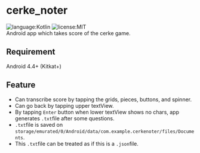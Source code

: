 # cerke_noter
![language:Kotlin](https://img.shields.io/badge/language-Kotlin-blue.svg) ![license:MIT](https://img.shields.io/badge/license-MIT-blue.svg)  
Android app which takes score of the cerke game.

## Requirement
Android 4.4+ (Kitkat+)

## Feature
- Can transcribe score by tapping the grids, pieces, buttons, and spinner.
- Can go back by tapping upper textView.
- By tapping `Enter` button when lower textView shows no chars, app generates `.txt`file after some questions.
- `.txt`file is saved on `storage/emurated/0/Android/data/com.example.cerkenoter/files/Documents`.
- This `.txt`file can be treated as if this is a `.json`file.
